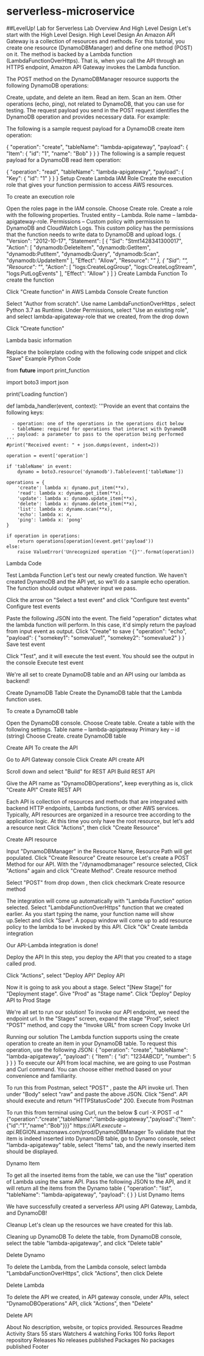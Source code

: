 # serverless-microservice
##LevelUp! Lab for Serverless
Lab Overview And High Level Design
Let's start with the High Level Design. High Level Design An Amazon API Gateway is a collection of resources and methods. For this tutorial, you create one resource (DynamoDBManager) and define one method (POST) on it. The method is backed by a Lambda function (LambdaFunctionOverHttps). That is, when you call the API through an HTTPS endpoint, Amazon API Gateway invokes the Lambda function.

The POST method on the DynamoDBManager resource supports the following DynamoDB operations:

Create, update, and delete an item.
Read an item.
Scan an item.
Other operations (echo, ping), not related to DynamoDB, that you can use for testing.
The request payload you send in the POST request identifies the DynamoDB operation and provides necessary data. For example:

The following is a sample request payload for a DynamoDB create item operation:

{
    "operation": "create",
    "tableName": "lambda-apigateway",
    "payload": {
        "Item": {
            "id": "1",
            "name": "Bob"
        }
    }
}
The following is a sample request payload for a DynamoDB read item operation:

{
    "operation": "read",
    "tableName": "lambda-apigateway",
    "payload": {
        "Key": {
            "id": "1"
        }
    }
}
Setup
Create Lambda IAM Role
Create the execution role that gives your function permission to access AWS resources.

To create an execution role

Open the roles page in the IAM console.
Choose Create role.
Create a role with the following properties.
Trusted entity – Lambda.
Role name – lambda-apigateway-role.
Permissions – Custom policy with permission to DynamoDB and CloudWatch Logs. This custom policy has the permissions that the function needs to write data to DynamoDB and upload logs.
{
"Version": "2012-10-17",
"Statement": [
{
  "Sid": "Stmt1428341300017",
  "Action": [
    "dynamodb:DeleteItem",
    "dynamodb:GetItem",
    "dynamodb:PutItem",
    "dynamodb:Query",
    "dynamodb:Scan",
    "dynamodb:UpdateItem"
  ],
  "Effect": "Allow",
  "Resource": "*"
},
{
  "Sid": "",
  "Resource": "*",
  "Action": [
    "logs:CreateLogGroup",
    "logs:CreateLogStream",
    "logs:PutLogEvents"
  ],
  "Effect": "Allow"
}
]
}
Create Lambda Function
To create the function

Click "Create function" in AWS Lambda Console
Create function

Select "Author from scratch". Use name LambdaFunctionOverHttps , select Python 3.7 as Runtime. Under Permissions, select "Use an existing role", and select lambda-apigateway-role that we created, from the drop down

Click "Create function"

Lambda basic information

Replace the boilerplate coding with the following code snippet and click "Save"
Example Python Code

from __future__ import print_function

import boto3
import json

print('Loading function')


def lambda_handler(event, context):
    '''Provide an event that contains the following keys:

      - operation: one of the operations in the operations dict below
      - tableName: required for operations that interact with DynamoDB
      - payload: a parameter to pass to the operation being performed
    '''
    #print("Received event: " + json.dumps(event, indent=2))

    operation = event['operation']

    if 'tableName' in event:
        dynamo = boto3.resource('dynamodb').Table(event['tableName'])

    operations = {
        'create': lambda x: dynamo.put_item(**x),
        'read': lambda x: dynamo.get_item(**x),
        'update': lambda x: dynamo.update_item(**x),
        'delete': lambda x: dynamo.delete_item(**x),
        'list': lambda x: dynamo.scan(**x),
        'echo': lambda x: x,
        'ping': lambda x: 'pong'
    }

    if operation in operations:
        return operations[operation](event.get('payload'))
    else:
        raise ValueError('Unrecognized operation "{}"'.format(operation))
Lambda Code

Test Lambda Function
Let's test our newly created function. We haven't created DynamoDB and the API yet, so we'll do a sample echo operation. The function should output whatever input we pass.

Click the arrow on "Select a test event" and click "Configure test events"
Configure test events

Paste the following JSON into the event. The field "operation" dictates what the lambda function will perform. In this case, it'd simply return the payload from input event as output. Click "Create" to save
{
    "operation": "echo",
    "payload": {
        "somekey1": "somevalue1",
        "somekey2": "somevalue2"
    }
}
Save test event

Click "Test", and it will execute the test event. You should see the output in the console
Execute test event

We're all set to create DynamoDB table and an API using our lambda as backend!

Create DynamoDB Table
Create the DynamoDB table that the Lambda function uses.

To create a DynamoDB table

Open the DynamoDB console.
Choose Create table.
Create a table with the following settings.
Table name – lambda-apigateway
Primary key – id (string)
Choose Create.
create DynamoDB table

Create API
To create the API

Go to API Gateway console
Click Create API
create API

Scroll down and select "Build" for REST API
Build REST API

Give the API name as "DynamoDBOperations", keep everything as is, click "Create API"
Create REST API

Each API is collection of resources and methods that are integrated with backend HTTP endpoints, Lambda functions, or other AWS services. Typically, API resources are organized in a resource tree according to the application logic. At this time you only have the root resource, but let's add a resource next
Click "Actions", then click "Create Resource"

Create API resource

Input "DynamoDBManager" in the Resource Name, Resource Path will get populated. Click "Create Resource"
Create resource
Let's create a POST Method for our API. With the "/dynamodbmanager" resource selected, Click "Actions" again and click "Create Method".
Create resource method

Select "POST" from drop down , then click checkmark
Create resource method

The integration will come up automatically with "Lambda Function" option selected. Select "LambdaFunctionOverHttps" function that we created earlier. As you start typing the name, your function name will show up.Select and click "Save". A popup window will come up to add resource policy to the lambda to be invoked by this API. Click "Ok"
Create lambda integration

Our API-Lambda integration is done!

Deploy the API
In this step, you deploy the API that you created to a stage called prod.

Click "Actions", select "Deploy API"
Deploy API

Now it is going to ask you about a stage. Select "[New Stage]" for "Deployment stage". Give "Prod" as "Stage name". Click "Deploy"
Deploy API to Prod Stage

We're all set to run our solution! To invoke our API endpoint, we need the endpoint url. In the "Stages" screen, expand the stage "Prod", select "POST" method, and copy the "Invoke URL" from screen
Copy Invoke Url

Running our solution
The Lambda function supports using the create operation to create an item in your DynamoDB table. To request this operation, use the following JSON:
{
    "operation": "create",
    "tableName": "lambda-apigateway",
    "payload": {
        "Item": {
            "id": "1234ABCD",
            "number": 5
        }
    }
}
To execute our API from local machine, we are going to use Postman and Curl command. You can choose either method based on your convenience and familiarity.

To run this from Postman, select "POST" , paste the API invoke url. Then under "Body" select "raw" and paste the above JSON. Click "Send". API should execute and return "HTTPStatusCode" 200.
Execute from Postman

To run this from terminal using Curl, run the below
$ curl -X POST -d "{\"operation\":\"create\",\"tableName\":\"lambda-apigateway\",\"payload\":{\"Item\":{\"id\":\"1\",\"name\":\"Bob\"}}}" https://$API.execute-api.$REGION.amazonaws.com/prod/DynamoDBManager
To validate that the item is indeed inserted into DynamoDB table, go to Dynamo console, select "lambda-apigateway" table, select "Items" tab, and the newly inserted item should be displayed.

Dynamo Item

To get all the inserted items from the table, we can use the "list" operation of Lambda using the same API. Pass the following JSON to the API, and it will return all the items from the Dynamo table
{
    "operation": "list",
    "tableName": "lambda-apigateway",
    "payload": {
    }
}
List Dynamo Items

We have successfully created a serverless API using API Gateway, Lambda, and DynamoDB!

Cleanup
Let's clean up the resources we have created for this lab.

Cleaning up DynamoDB
To delete the table, from DynamoDB console, select the table "lambda-apigateway", and click "Delete table"

Delete Dynamo

To delete the Lambda, from the Lambda console, select lambda "LambdaFunctionOverHttps", click "Actions", then click Delete

Delete Lambda

To delete the API we created, in API gateway console, under APIs, select "DynamoDBOperations" API, click "Actions", then "Delete"

Delete API

About
No description, website, or topics provided.
Resources
 Readme
 Activity
Stars
 55 stars
Watchers
 4 watching
Forks
 100 forks
Report repository
Releases
No releases published
Packages
No packages published
Footer
